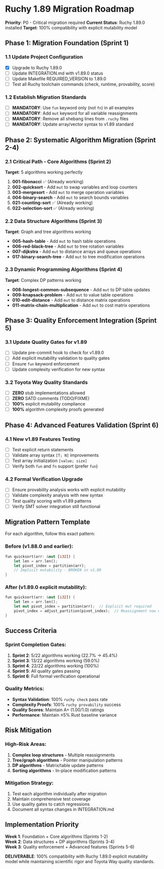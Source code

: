 # Ruchy 1.89 Migration Roadmap

**Priority**: P0 - Critical migration required
**Current Status**: Ruchy 1.89.0 installed
**Target**: 100% compatibility with explicit mutability model

## Phase 1: Migration Foundation (Sprint 1)

### 1.1 Update Project Configuration
- [x] Upgrade to Ruchy 1.89.0
- [ ] Update INTEGRATION.md with v1.89.0 status
- [ ] Update Makefile REQUIRED_VERSION to 1.89.0
- [ ] Test all Ruchy toolchain commands (check, runtime, provability, score)

### 1.2 Establish Migration Standards
- [ ] **MANDATORY**: Use `fun` keyword only (not `fn`) in all examples
- [ ] **MANDATORY**: Add `mut` keyword for all variable reassignments
- [ ] **MANDATORY**: Remove all shebang lines from `.ruchy` files
- [ ] **MANDATORY**: Update array/vector syntax to v1.89 standard

## Phase 2: Systematic Algorithm Migration (Sprint 2-4)

### 2.1 Critical Path - Core Algorithms (Sprint 2)
**Target**: 5 algorithms working perfectly

1. **001-fibonacci** ✅ (Already working)
2. **002-quicksort** - Add `mut` to swap variables and loop counters
3. **003-mergesort** - Add `mut` to merge operation variables
4. **004-binary-search** - Add `mut` to search bounds variables
5. **021-counting-sort** ✅ (Already working)
6. **022-selection-sort** ✅ (Already working)

### 2.2 Data Structure Algorithms (Sprint 3)
**Target**: Graph and tree algorithms working

- **005-hash-table** - Add `mut` to hash table operations
- **006-red-black-tree** - Add `mut` to tree rotation variables
- **007-dijkstra** - Add `mut` to distance arrays and queue operations
- **017-binary-search-tree** - Add `mut` to tree modification operations

### 2.3 Dynamic Programming Algorithms (Sprint 4)
**Target**: Complex DP patterns working

- **008-longest-common-subsequence** - Add `mut` to DP table updates
- **009-knapsack-problem** - Add `mut` to value table operations
- **010-edit-distance** - Add `mut` to distance matrix operations
- **011-matrix-chain-multiplication** - Add `mut` to cost matrix operations

## Phase 3: Quality Enforcement Integration (Sprint 5)

### 3.1 Update Quality Gates for v1.89
- [ ] Update pre-commit hook to check for v1.89.0
- [ ] Add explicit mutability validation to quality gates
- [ ] Ensure `fun` keyword enforcement
- [ ] Update complexity verification for new syntax

### 3.2 Toyota Way Quality Standards
- [ ] **ZERO** stub implementations allowed
- [ ] **ZERO** SATD comments (TODO/FIXME) 
- [ ] **100%** explicit mutability compliance
- [ ] **100%** algorithm complexity proofs generated

## Phase 4: Advanced Features Validation (Sprint 6)

### 4.1 New v1.89 Features Testing
- [ ] Test explicit return statements
- [ ] Validate array syntax `[T; N]` improvements
- [ ] Test array initialization `[value; size]`
- [ ] Verify both `fun` and `fn` support (prefer `fun`)

### 4.2 Formal Verification Upgrade
- [ ] Ensure provability analysis works with explicit mutability
- [ ] Validate complexity analysis with new syntax
- [ ] Test quality scoring with v1.89 patterns
- [ ] Verify SMT solver integration still functional

## Migration Pattern Template

For each algorithm, follow this exact pattern:

### Before (v1.88.0 and earlier):
```rust
fun quicksort(arr: &mut [i32]) {
    let len = arr.len();
    let pivot_index = partition(arr);
    // Implicit mutability - BROKEN in v1.89
}
```

### After (v1.89.0 explicit mutability):
```rust
fun quicksort(arr: &mut [i32]) {
    let len = arr.len();
    let mut pivot_index = partition(arr);  // Explicit mut required
    pivot_index = adjust_partition(pivot_index);  // Reassignment now works
}
```

## Success Criteria

### Sprint Completion Gates:
1. **Sprint 2**: 5/22 algorithms working (22.7% → 45.4%)
2. **Sprint 3**: 13/22 algorithms working (59.0%)
3. **Sprint 4**: 22/22 algorithms working (100%)
4. **Sprint 5**: All quality gates passing
5. **Sprint 6**: Full formal verification operational

### Quality Metrics:
- **Syntax Validation**: 100% `ruchy check` pass rate
- **Complexity Proofs**: 100% `ruchy provability` success
- **Quality Scores**: Maintain A+ (1.00/1.0) ratings
- **Performance**: Maintain ≤5% Rust baseline variance

## Risk Mitigation

### High-Risk Areas:
1. **Complex loop structures** - Multiple reassignments
2. **Tree/graph algorithms** - Pointer manipulation patterns
3. **DP algorithms** - Matrix/table update patterns
4. **Sorting algorithms** - In-place modification patterns

### Mitigation Strategy:
1. Test each algorithm individually after migration
2. Maintain comprehensive test coverage
3. Use quality gates to catch regressions
4. Document all syntax changes in INTEGRATION.md

## Implementation Priority

**Week 1**: Foundation + Core algorithms (Sprints 1-2)  
**Week 2**: Data structures + DP algorithms (Sprints 3-4)  
**Week 3**: Quality enforcement + Advanced features (Sprints 5-6)

**DELIVERABLE**: 100% compatibility with Ruchy 1.89.0 explicit mutability model while maintaining scientific rigor and Toyota Way quality standards.